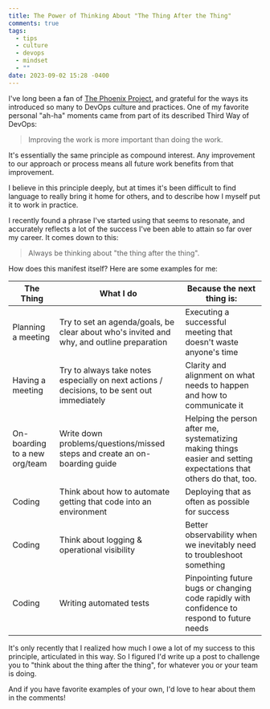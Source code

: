 ```yaml
---
title: The Power of Thinking About "The Thing After the Thing"
comments: true
tags:
  - tips
  - culture
  - devops
  - mindset
  - ""
date: 2023-09-02 15:28 -0400
---
```

I've long been a fan of [The Phoenix Project](https://www.amazon.com/Phoenix-Project-DevOps-Helping-Business/dp/0988262509), and grateful for the ways its introduced so many to DevOps culture and practices. One of my favorite personal "ah-ha" moments came from part of its described Third Way of DevOps:

> Improving the work is more important than doing the work.

It's essentially the same principle as compound interest. Any improvement to our approach or process means all future work benefits from that improvement.

I believe in this principle deeply, but at times it's been difficult to find language to really bring it home for others, and to describe how I myself put it to work in practice.

I recently found a phrase I've started using that seems to resonate, and accurately reflects a lot of the success I've been able to attain so far over my career. It comes down to this:

> Always be thinking about "the thing after the thing".

How does this manifest itself? Here are some examples for me:

| The Thing | What I do | Because the next thing is: |
| --------- | --------- | -------------------------- |
| Planning a meeting | Try to set an agenda/goals, be clear about who's invited and why, and outline preparation | Executing a successful meeting that doesn't waste anyone's time | 
| Having a meeting | Try to always take notes especially on next actions / decisions, to be sent out immediately | Clarity and alignment on what needs to happen and how to communicate it|
| On-boarding to a new org/team | Write down problems/questions/missed steps and create an on-boarding guide | Helping the person after me, systematizing making things easier and setting expectations that others do that, too.|
| Coding | Think about how to automate getting that code into an environment | Deploying that as often as possible for success| 
| Coding | Think about logging & operational visibility | Better observability when we inevitably need to troubleshoot something|
| Coding | Writing automated tests | Pinpointing future bugs or changing code rapidly with confidence to respond to future needs|

It's only recently that I realized how much I owe a lot of my success to this principle, articulated in this way. So I figured I'd write up a post to challenge you to "think about the thing after the thing", for whatever you or your team is doing.

And if you have favorite examples of your own, I'd love to hear about them in the comments!